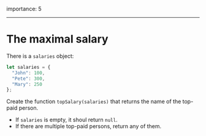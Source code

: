 importance: 5

---

# The maximal salary 

There is a `salaries` object:

```js
let salaries = {
  "John": 100,
  "Pete": 300,
  "Mary": 250
};
```

Create the function `topSalary(salaries)` that returns the name of the top-paid person.

- If `salaries` is empty, it shoul return `null`.
- If there are multiple top-paid persons, return any of them.

